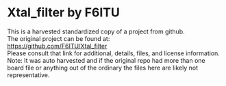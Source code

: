 
# Xtal_filter by F6ITU  
This is a harvested standardized copy of a project from github.  
The original project can be found at:  
https://github.com/F6ITU/Xtal_filter  
Please consult that link for additional, details, files, and license information.  
Note: It was auto harvested and if the original repo had more than one board file or anything out of the ordinary the files here are likely not representative.  
    